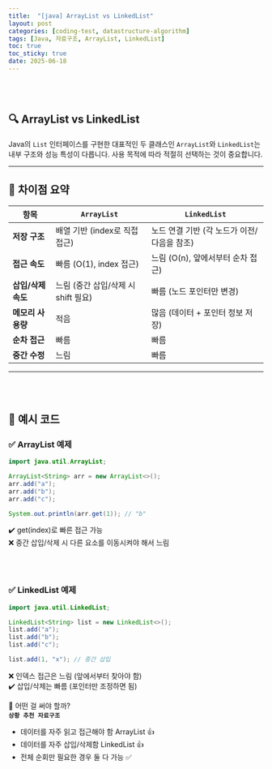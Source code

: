 ```yaml
---
title:  "[java] ArrayList vs LinkedList"
layout: post
categories: [coding-test, datastructure-algorithm]
tags: [Java, 자료구조, ArrayList, LinkedList]
toc: true
toc_sticky: true
date: 2025-06-18
---
```


<!-- MathJax Script for this post only -->
<script type="text/javascript" async
  src="https://cdnjs.cloudflare.com/ajax/libs/mathjax/2.7.7/MathJax.js?config=TeX-AMS-MML_HTMLorMML">
</script>
<script type="text/x-mathjax-config">
  MathJax.Hub.Config({
    tex2jax: {
      inlineMath: [ ['$','$'], ['\\(','\\)'] ],
      displayMath: [ ['$$','$$'], ['\\[','\\]'] ],
      processEscapes: true
    }
  });
</script>


<br><br>

## 🔍 ArrayList vs LinkedList

Java의 `List` 인터페이스를 구현한 대표적인 두 클래스인 `ArrayList`와 `LinkedList`는 내부 구조와 성능 특성이 다릅니다. 사용 목적에 따라 적절히 선택하는 것이 중요합니다.

---

## 📌 차이점 요약

| 항목              | `ArrayList`                             | `LinkedList`                              |
|-------------------|------------------------------------------|--------------------------------------------|
| **저장 구조**      | 배열 기반 (index로 직접 접근)           | 노드 연결 기반 (각 노드가 이전/다음을 참조) |
| **접근 속도**      | 빠름 (O(1), index 접근)                 | 느림 (O(n), 앞에서부터 순차 접근)          |
| **삽입/삭제 속도** | 느림 (중간 삽입/삭제 시 shift 필요)     | 빠름 (노드 포인터만 변경)                  |
| **메모리 사용량**  | 적음                                    | 많음 (데이터 + 포인터 정보 저장)           |
| **순차 접근**      | 빠름                                    | 빠름                                       |
| **중간 수정**      | 느림                                    | 빠름                                       |

---
<br><br>

## 🧪 예시 코드

### ✅ ArrayList 예제

```java
import java.util.ArrayList;

ArrayList<String> arr = new ArrayList<>();
arr.add("a");
arr.add("b");
arr.add("c");

System.out.println(arr.get(1)); // "b"
```
✔️ get(index)로 빠른 접근 가능 <br>
❌ 중간 삽입/삭제 시 다른 요소를 이동시켜야 해서 느림


<br><br>

### ✅ LinkedList 예제

```java
import java.util.LinkedList;

LinkedList<String> list = new LinkedList<>();
list.add("a");
list.add("b");
list.add("c");

list.add(1, "x"); // 중간 삽입
```
❌ 인덱스 접근은 느림 (앞에서부터 찾아야 함) <br>
✔️ 삽입/삭제는 빠름 (포인터만 조정하면 됨)

🤔 어떤 걸 써야 할까? <br>
**`상황 추천 자료구조`**
- 데이터를 자주 읽고 접근해야 함 ArrayList 👍
- 데이터를 자주 삽입/삭제함	LinkedList 👍
- 전체 순회만 필요한 경우 둘 다 가능 ✅